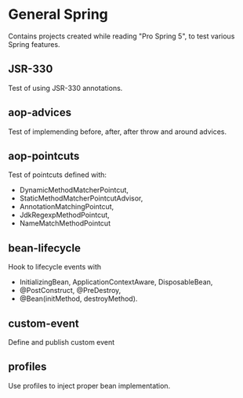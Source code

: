 # General Spring
Contains projects created while reading "Pro Spring 5", to test various Spring features.

## JSR-330
Test of using JSR-330 annotations.

## aop-advices 
Test of implemending before, after, after throw and around advices.

## aop-pointcuts
Test of pointcuts defined with:
  * DynamicMethodMatcherPointcut, 
  * StaticMethodMatcherPointcutAdvisor, 
  * AnnotationMatchingPointcut, 
  * JdkRegexpMethodPointcut, 
  * NameMatchMethodPointcut

## bean-lifecycle
Hook to lifecycle events with 
  * InitializingBean, ApplicationContextAware, DisposableBean,
  * @PostConstruct, @PreDestroy,
  * @Bean(initMethod, destroyMethod).
  
## custom-event
Define and publish custom event

## profiles
Use profiles to inject proper bean implementation.
